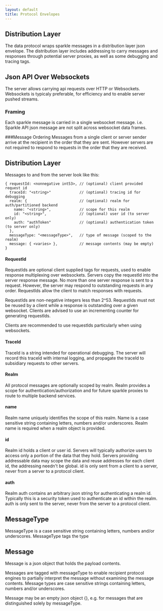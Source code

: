 ```yaml
---
layout: default
title: Protocol Envelopes
---
```



Distribution Layer
---
The data protocol wraps sparkle messages in a distribution layer json envelope. 
The distribution layer includes addressing to carry messages and responses through potential server proxies, 
as well as some debugging and tracing tags.

## Json API Over Websockets 
The server allows carrying api requests over HTTP or Websockets. 
Websockets is typicaly preferable, 
for efficiency and to enable server pushed streams.

### Framing
Each sparkle message is carried in a single websocket message. 
i.e. Sparkle API json message are not split across websocket data frames.

###Message Ordering
Messages from a single client or server sender arrive at the recipient in the order that they are sent. 
However servers are not required to respond to requests in the order that they are received. 
 
## Distribution Layer 
Messages to and from the server look like this:
 
    { requestId: <nonnegative int53>, // (optional) client provided request id
      traceId: "<string>"             // (optional) tracing id for debugging
      realm: {                        // (optional) realm for auth/partitioned backend
        name: "<string>",             // scope for this realm
        id: "<string>",               // (optional) user id (to server only)
        auth: "authToken"             // (optional) authentication token (to server only)
      },
      messageType: "<messageType>",   // type of message (scoped to the realm)  
      message: { <varies> },          // message contents (may be empty)
    }

#### RequestId 
RequestIds are optional client supplied tags for requests, used to enable response multiplexing 
over websockets.
Servers copy the requestId into the server response message. 
No more than one server response is sent to a request. 
However, the server may respond to outstanding requests in any order. 
RequestIds allow the client to match responses with requests.

RequestIds are non-negative integers less than 2^53. 
RequestIds must not be reused by a client while a response is outstanding over a given websocket.
Clients are advised to use an incrementing counter for generating requestIds. 

Clients are recommended to use requestIds particularly when using websockets. 

#### TraceId
TraceId is a string intended for operational debugging. 
The server will record this traceId with internal logging, 
and propagate the traceId to subsidiary requests to other servers.  

#### Realm
All protocol messages are optionally scoped by realm. 
Realm provides a scope for authentication/authorization and for future sparkle proxies to route to multiple backend services. 

#### name
Realm name uniquely identifies the scope of this realm. 
Name is a case sensitive string containing letters, numbers and/or underscores. 
Realm name is required when a realm object is provided. 

#### id
Realm id holds a client or user id. 
Servers will typically authorize users to access only a portion of the data that they hold. 
Servers providing addressable data may scope the data and reuse addresses for each client id, the addressing needn't be global. 
id is only sent from a client to a server, never from a server to a protocol client.

#### auth
Realm auth contains an arbitrary json string for authenticating a realm id. Typically this is a security token used to authenticate an id within the realm. auth is only sent to the server, never from the server to a protocol client.

## MessageType
MessageType is a case sensitive string containing letters, numbers and/or underscores. 
MessageType tags the type 

## Message
Message is a json object that holds the payload contents. 

Messages are tagged with messageType to enable recipient protocol engines to partially interpret the message without examining the message contents. Message types are case sensitive strings containing letters, numbers and/or underscores. 

Message may be an empty json object {}, e.g. for messages that are distinguished solely by messageType.


